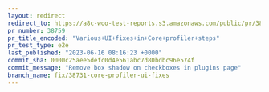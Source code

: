 ```yaml
---
layout: redirect
redirect_to: https://a8c-woo-test-reports.s3.amazonaws.com/public/pr/38759/e2e/index.html
pr_number: 38759
pr_title_encoded: "Various+UI+fixes+in+Core+profiler+steps"
pr_test_type: e2e
last_published: "2023-06-16 08:16:23 +0000"
commit_sha: 0000c25aee5defc0d4e561abc7d80bdbc96e574f
commit_message: "Remove box shadow on checkboxes in plugins page"
branch_name: fix/38731-core-profiler-ui-fixes
---
```

